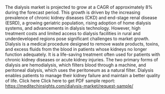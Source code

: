 The dialysis market is projected to grow at a CAGR of approximately 8% during the forecast period. This growth is driven by the increasing prevalence of chronic kidney diseases (CKD) and end-stage renal disease (ESRD), a growing geriatric population, rising adoption of home dialysis systems, and advancements in dialysis technology. However, high treatment costs and limited access to dialysis facilities in rural and underdeveloped regions pose significant challenges to market growth.
Dialysis is a medical procedure designed to remove waste products, toxins, and excess fluids from the blood in patients whose kidneys no longer function adequately. It is a life-saving treatment often used for patients with chronic kidney diseases or acute kidney injuries. The two primary forms of dialysis are hemodialysis, which filters blood through a machine, and peritoneal dialysis, which uses the peritoneum as a natural filter. Dialysis enables patients to manage their kidney failure and maintain a better quality of life.
Click here Click here to get PDF sample report:
 https://meditechinsights.com/dialysis-market/request-sample/ 
